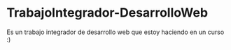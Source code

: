 # TrabajoIntegrador-DesarrolloWeb
Es un trabajo integrador de desarrollo web que estoy haciendo en un curso :)
